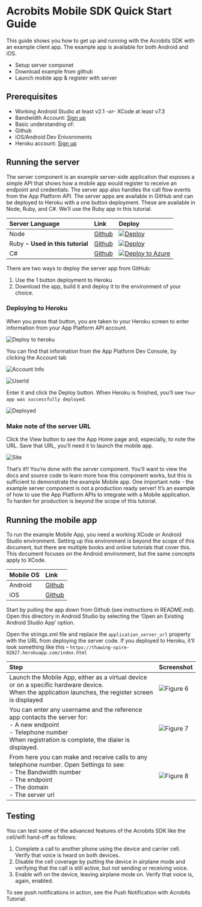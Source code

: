 # Acrobits Mobile SDK Quick Start Guide

This guide shows you how to get up and running with the Acrobits SDK with an example client app. The example app is available for both Android and iOS.

* Setup server componet
* Download example from github
* Launch mobile app & register with server

## Prerequisites

* Working Android Studio at least v2.1 _-or-_ XCode at least v7.3
* Bandwidth Account: [Sign up](https://catapult.inetwork.com/portal/signup)
* Basic understanding of:
 * Github
 * iOS/Android Dev Enivornments
 * Heroku account: [Sign up](https://signup.heroku.com/)

## Running the server

The server component is an example server-side application that exposes a simple API that shows how a mobile app would register to receive an endpoint and credentials. The server app also handles the call flow events from the App Platform API. The server apps are available in GitHub and can be deployed to Heroku with a one button deployment. These are available in Node, Ruby, and C#. We’ll use the Ruby app in this tutorial.

| Server Language                  | Link                                                                      | Deploy                                                                                                                                                                                                                                                                           |
|:---------------------------------|:--------------------------------------------------------------------------|:---------------------------------------------------------------------------------------------------------------------------------------------------------------------------------------------------------------------------------------------------------------------------------|
| Node                             | [Github](https://github.com/BandwidthExamples/node-voice-reference-app)   | [![Deploy](https://www.herokucdn.com/deploy/button.svg)](https://heroku.com/deploy?template=https://github.com/BandwidthExamples/node-voice-reference-app)                                                                                                                       |
| Ruby **- Used in this tutorial** | [Github](https://github.com/BandwidthExamples/ruby-voice-reference-app)   | [![Deploy](https://www.herokucdn.com/deploy/button.svg)](https://heroku.com/deploy?template=https://github.com/BandwidthExamples/ruby-voice-reference-app)                                                                                                                       |
| C#                               | [Github](https://github.com/BandwidthExamples/csharp-voice-reference-app) | [![Deploy to Azure](http://azuredeploy.net/deploybutton.png)](https://deploy.azure.com/?repository=https://github.com/BandwidthExamples/csharp-voice-reference-app?ptmpl=https://raw.githubusercontent.com/BandwidthExamples/csharp-voice-reference-app/master/azuredeploy.json) |

There are two ways to deploy the server app from GitHub:
 1. Use the 1 button deployment to Heroku
 2. Download the app, build it and deploy it to the environment of your choice.

### Deploying to Heroku

When you press that button, you are taken to your Heroku screen to enter information from your App Platform API account.

![Deploy to heroku](images/acrobits/Figure2.png)

You can find that information from the App Platform Dev Console, by clicking the Account tab

![Account Info](images/acrobits/Figure3.png)

![UserId](images/acrobits/Figure3b.gif)

Enter it and click the Deploy button. When Heroku is finished, you’ll see `Your app was successfully deployed`.

![Deployed](images/acrobits/Figure4.png)

### Make note of the server URL

Click the View button to see the App Home page and, especially, to note the URL. Save that URL, you’ll need it to launch the mobile app.

![Site](images/acrobits/Figure5.png)

That’s it!! You’re done with the server component.
You’ll want to view the docs and source code to learn more how this component works, but this is sufficient to demonstrate the example Mobile app. One important note - the example server component is not a production ready server! It’s an example of how to use the App Platform APIs to integrate with a Mobile application. To harden for production is beyond the scope of this tutorial.

## Running the mobile app

To run the example Mobile App, you need a working XCode or Android Studio environment. Setting up this environment is beyond the scope of this document, but there are multiple books and online tutorials that cover this. This document focuses on the Android environment, but the same concepts apply to XCode.

| Mobile OS | Link                                                                            |
|:----------|:--------------------------------------------------------------------------------|
| Android   | [Github](https://github.com/bandwidthcom/catapult-reference-app-voice-android/) |
| iOS       | [Github](https://github.com/bandwidthcom/catapult-reference-app-voice-ios/)     |

Start by pulling the app down from Github (see instructions in README.md). Open this directory in Android Studio by selecting the ‘Open an Existing Android Studio App’ option.

Open the strings.xml file and replace the `application_server_url` property with the URL from deploying the server code. If you deployed to Heroku, it’ll look something like this – `https://thawing-spire-92827.herokuapp.com/index.html`

| Step                                                                                                                                                                                 | Screenshot                                |
|:-------------------------------------------------------------------------------------------------------------------------------------------------------------------------------------|:------------------------------------------|
| Launch the Mobile App, either as a virtual device or on a specific hardware device. <br> When the application launches, the register screen is displayed                             | ![Figure 6](images/acrobits/Figure6.png)  |
| You can enter any username and the reference app contacts the server for: <br> - A new endpoint <br> - Telephone number <br> When registration is complete, the dialer is displayed. | ![Figure 7](images/acrobits/Figure6b.png) |
| From here you can make and receive calls to any telephone number. Open Settings to see: <br> - The Bandwidth number <br> - The endpoint <br> - The domain <br> - The server url      | ![Figure 8](images/acrobits/Figure7.png)  |

## Testing
You can test some of the advanced features of the Acrobits SDK like the cell/wifi hand-off as follows:

1. Complete a call to another phone using the device and carrier cell. Verify that voice is heard on both devices.
2. Disable the cell coverage by putting the device in airplane mode and verifying that the call is still active, but not sending or receiving voice.
3. Enable wifi on the device, leaving airplane mode on. Verify that voice is, again, enabled.

To see push notifications in action, see the Push Notification with Acrobits Tutorial.


